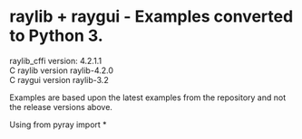 # raylib + raygui - Examples converted to Python 3.  

raylib_cffi version: 4.2.1.1  
C raylib version raylib-4.2.0  
C raygui version raylib-3.2  

Examples are based upon the latest examples from the repository and not the release versions above.  

Using from pyray import *
